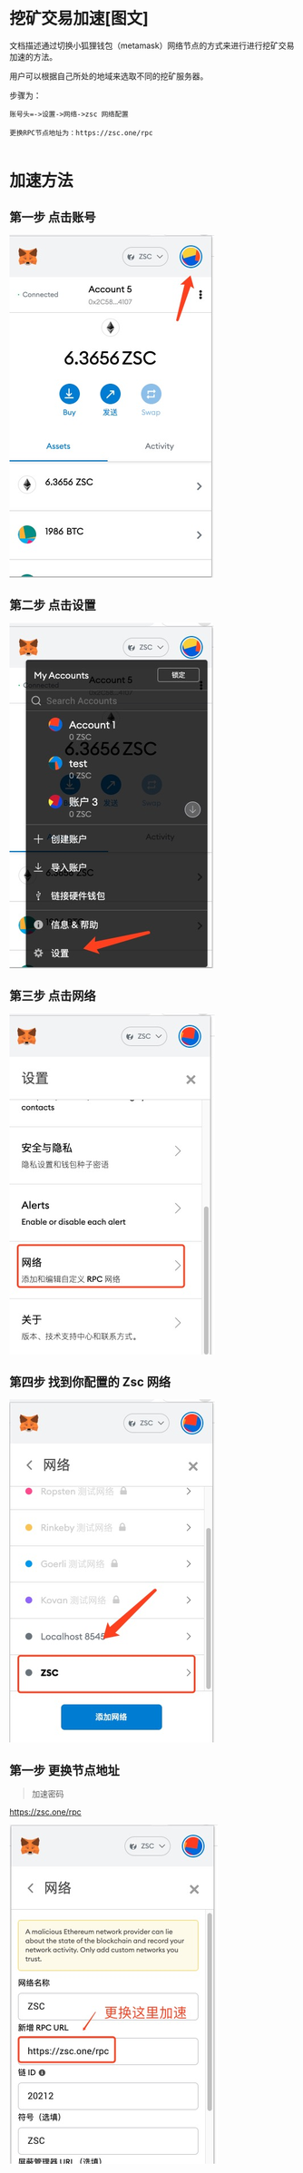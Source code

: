 # 挖矿交易加速[图文]
文档描述通过切换小狐狸钱包（metamask）网络节点的方式来进行进行挖矿交易加速的方法。

用户可以根据自己所处的地域来选取不同的挖矿服务器。

步骤为：

```
账号头=->设置->网络->zsc 网络配置

更换RPC节点地址为：https://zsc.one/rpc


```

# 加速方法

## 第一步 点击账号

![](../images/switchrpc/s0.png)

## 第二步 点击设置

![](../images/switchrpc/s1.png)


## 第三步 点击网络

![](../images/switchrpc/s2.png)

## 第四步 找到你配置的 Zsc 网络

![](../images/switchrpc/s3.png)

## 第一步 更换节点地址

> 加速密码

https://zsc.one/rpc

![](../images/switchrpc/s4.png)